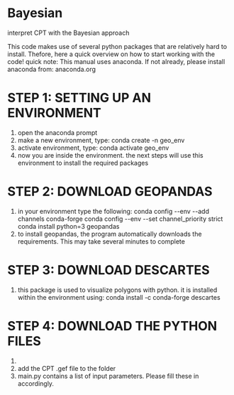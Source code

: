 # Bayesian
interpret CPT with the Bayesian approach

This code makes use of several python packages that are relatively hard to install. Thefore, here a quick overview on how to start working with the code!
quick note: This manual uses anaconda. If not already, please install anaconda from: anaconda.org

# STEP 1: SETTING UP AN ENVIRONMENT
1. open the anaconda prompt
2. make a new environment, type:
  conda create -n geo_env
3. activate environment, type:
  conda activate geo_env
4. now you are inside the environment. the next steps will use this environment to install the required packages

# STEP 2: DOWNLOAD GEOPANDAS
1. in your environment type the following:
  conda config --env --add channels conda-forge
  conda config --env --set channel_priority strict
  conda install python=3 geopandas
2. to install geopandas, the program automatically downloads the requirements. This may take several minutes to complete

# STEP 3: DOWNLOAD DESCARTES
1. this package is used to visualize polygons with python. it is installed within the environment using:
  conda install -c conda-forge descartes
  

# STEP 4: DOWNLOAD THE PYTHON FILES 
1. 
1. add the CPT .gef file to the folder
1. main.py contains a list of input parameters. Please fill these in accordingly.

